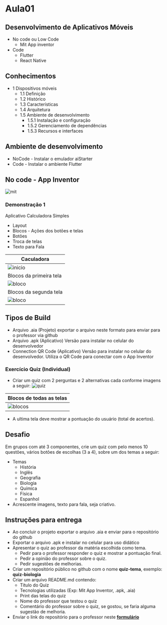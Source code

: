 # Aula01
## Desenvolvimento de Aplicativos Móveis
- No code ou Low Code
    - Mit App inventor
- Code
    - Flutter
    - React Native

## Conhecimentos
- 1 Dispositivos móveis 
  - 1.1 Definição 
  - 1.2 Histórico 
  - 1.3 Características 
  - 1.4 Arquitetura  
  - 1.5 Ambiente de desenvolvimento 
    - 1.5.1 Instalação e configuração 
    - 1.5.2 Gerenciamento de dependências 
    - 1.5.3 Recursos e interfaces

## Ambiente de desenvolvimento
- NoCode - Instalar o emulador aiStarter
- Code - Instalar o ambiente Flutter

## No code - App Inventor
![mit](./mit.png)

### Demonstração 1
Aplicativo Calculadora Simples
- Layout
- Blocos - Ações dos botões e telas
- Botões
- Troca de telas
- Texto para Fala

|Caculadora|
|-|
|![inicio](./inicio.png)|
|Blocos da primeira tela|
|![bloco](./bloco0.png)|
|Blocos da segunda tela|
|![bloco](./bloco1.png)|

## Tipos de Build
- Arquivo .aia (Projeto) exportar o arquivo neste formato para enviar para o professor via github
- Arquivo .apk (Aplicativo) Versão para instalar no celular do desenvolvedor
- Connection QR Code (Aplicativo) Versão para instalar no celular do desenvolvedor. Utiliza o QR Code para conectar com o App Inventor

### Exercício Quiz (Individual)
- Criar um quiz com 2 perguntas e 2 alternativas cada conforme imagens a seguir:
![quiz](./quiz1.png)

|Blocos de todas as telas|
|-|
|![blocos](./quiz2.png)|

- A ultima tela deve mostrar a pontuação do usuário (total de acertos).


## Desafio
Em grupos com até 3 componentes, crie um quiz com pelo menos 10 questões, vários botões de escolhas (3 a 4), sobre um dos temas a seguir:
- Temas
    - História
    - Inglês
    - Geografia
    - Biologia
    - Química
    - Física
    - Espanhol
- Acrescente imagens, texto para fala, seja criativo.

## Instruções para entrega
- Ao concluir o projeto exportar o arquivo .aia e enviar para o repositório do github
- Exportar o arquivo .apk e instalar no celular para uso didático
- Apresentar o quiz ao professor da matéria escolhida como tema.
    - Pedir para o professor responder o quiz e mostrar a pontuação final.
    - Pedir a opinião do professor sobre o quiz.
    - Pedir sugestões de melhorias.
- Criar um repositório público no github com o nome **quiz-tema**, exemplo: **quiz-biologia**
- Criar um arquivo README.md contendo:
    - Título do Quiz
    - Tecnologias utilizadas (Exp: Mit App Inventor, .apk, .aia)
    - Print das telas do quiz
    - Nome do professor que testou o quiz
    - Comentário do professor sobre o quiz, se gostou, se faria alguma sugestão de melhoria.
- Enviar o link do repositório para o professor neste **[formulário]()**